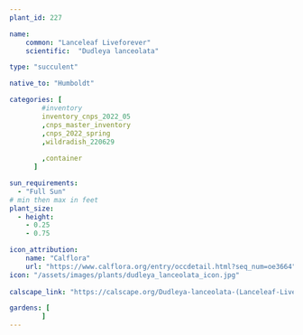 ```yaml
---
plant_id: 227 

name: 
    common: "Lanceleaf Liveforever"  
    scientific:  "Dudleya lanceolata"   

type: "succulent"

native_to: "Humboldt"

categories: [
        #inventory 
        inventory_cnps_2022_05
        ,cnps_master_inventory
        ,cnps_2022_spring
        ,wildradish_220629
        
        ,container
      ]

sun_requirements:
  - "Full Sun"
# min then max in feet
plant_size:
  - height: 
    - 0.25
    - 0.75

icon_attribution: 
    name: "Calflora"
    url: "https://www.calflora.org/entry/occdetail.html?seq_num=oe3664"
icon: "/assets/images/plants/dudleya_lanceolata_icon.jpg"
 
calscape_link: "https://calscape.org/Dudleya-lanceolata-(Lanceleaf-Liveforever)"

gardens: [
        ]
---
```








